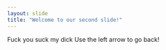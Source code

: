 ```yaml
---
layout: slide
title: "Welcome to our second slide!"
---
```

Fuck you suck my dick
Use the left arrow to go back!
